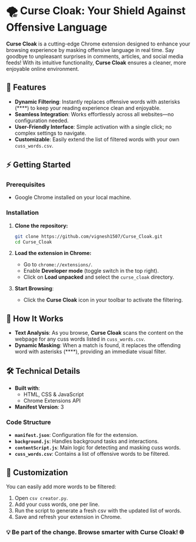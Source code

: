 # 🌪️ Curse Cloak: Your Shield Against Offensive Language

**Curse Cloak** is a cutting-edge Chrome extension designed to enhance your browsing experience by masking offensive language in real time. Say goodbye to unpleasant surprises in comments, articles, and social media feeds! With its intuitive functionality, **Curse Cloak** ensures a cleaner, more enjoyable online environment.


## 🚀 Features

- **Dynamic Filtering**: Instantly replaces offensive words with asterisks (****) to keep your reading experience clean and enjoyable.
- **Seamless Integration**: Works effortlessly across all websites—no configuration needed.
- **User-Friendly Interface**: Simple activation with a single click; no complex settings to navigate.
- **Customizable**: Easily extend the list of filtered words with your own `cuss_words.csv`.


## ⚡ Getting Started

### Prerequisites

- Google Chrome installed on your local machine.

### Installation

1. **Clone the repository:**

   ```bash
   git clone https://github.com/vignesh1507/Curse_Cloak.git
   cd Curse_Cloak
   ```

2. **Load the extension in Chrome:**
   - Go to `chrome://extensions/`.
   - Enable **Developer mode** (toggle switch in the top right).
   - Click on **Load unpacked** and select the `curse_cloak` directory.

3. **Start Browsing**:
   - Click the **Curse Cloak** icon in your toolbar to activate the filtering.


## 🌟 How It Works

- **Text Analysis**: As you browse, **Curse Cloak** scans the content on the webpage for any cuss words listed in `cuss_words.csv`.
- **Dynamic Masking**: When a match is found, it replaces the offending word with asterisks (****), providing an immediate visual filter.


## 🛠️ Technical Details

- **Built with**: 
  - HTML, CSS & JavaScript
  - Chrome Extensions API
- **Manifest Version**: 3

### Code Structure

- **`manifest.json`**: Configuration file for the extension.
- **`background.js`**: Handles background tasks and interactions.
- **`contentScript.js`**: Main logic for detecting and masking cuss words.
- **`cuss_words.csv`**: Contains a list of offensive words to be filtered.

## 📄 Customization

You can easily add more words to be filtered:

1. Open `csv creator.py`.
2. Add your cuss words, one per line.
3. Run the script to generate a fresh csv with the updated list of words.
3. Save and refresh your extension in Chrome.


### 💡 Be part of the change. Browse smarter with **Curse Cloak**! 🌐
